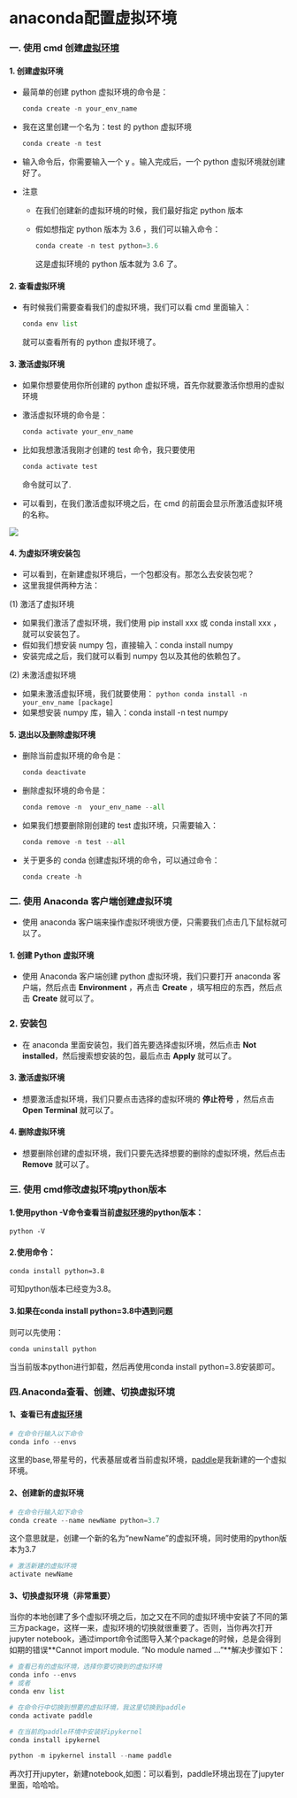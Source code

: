 # anaconda配置虚拟环境

### 一. 使用 cmd 创建[虚拟环境](https://so.csdn.net/so/search?q=虚拟环境&spm=1001.2101.3001.7020)

#### 1. 创建虚拟环境

- 最简单的创建 python 虚拟环境的命令是：

  ```python
  conda create -n your_env_name  
  ```

- 我在这里创建一个名为：test 的 python 虚拟环境

  ```python
  conda create -n test   
  ```

- 输入命令后，你需要输入一个 y 。输入完成后，一个 python 虚拟环境就创建好了。

- 注意

  - 在我们创建新的虚拟环境的时候，我们最好指定 python 版本

  - 假如想指定 python 版本为 3.6 ，我们可以输入命令：

    ```python
    conda create -n test python=3.6
    ```

    这是虚拟环境的 python 版本就为 3.6 了。

#### 2. 查看虚拟环境

- 有时候我们需要查看我们的虚拟环境，我们可以看 cmd 里面输入：

  ```python
  conda env list
  ```

  就可以查看所有的 python 虚拟环境了。

#### 3. 激活虚拟环境

- 如果你想要使用你所创建的 python 虚拟环境，首先你就要激活你想用的虚拟环境

- 激活虚拟环境的命令是：

  ```python
  conda activate your_env_name
  ```

  

- 比如我想激活我刚才创建的 test 命令，我只要使用

  ```python
  conda activate test
  ```

  命令就可以了.

- 可以看到，在我们激活虚拟环境之后，在 cmd 的前面会显示所激活虚拟环境的名称。

![](C:\Users\sharon\Desktop\20200402195214511.png)

#### 4. 为虚拟环境安装包

- 可以看到，在新建虚拟环境后，一个包都没有。那怎么去安装包呢？
- 这里我提供两种方法：

(1) 激活了虚拟环境

- 如果我们激活了虚拟环境，我们使用 pip install xxx 或 conda install xxx ，就可以安装包了。
- 假如我们想安装 numpy 包，直接输入：conda install numpy
- 安装完成之后，我们就可以看到 numpy 包以及其他的依赖包了。

(2) 未激活虚拟环境

- 如果未激活虚拟环境，我们就要使用：
  `python conda install -n your_env_name [package]`
- 如果想安装 numpy 库，输入：conda install -n test numpy

#### 5. 退出以及删除虚拟环境

- 删除当前虚拟环境的命令是：

  ```python
  conda deactivate
  ```

- 删除虚拟环境的命令是：

  ```python
  conda remove -n  your_env_name --all
  ```

- 如果我们想要删除刚创建的 test 虚拟环境，只需要输入：

  ```python
  conda remove -n test --all
  ```

- 关于更多的 conda 创建虚拟环境的命令，可以通过命令：

  ```python
  conda create -h
  ```

### 二. 使用 Anaconda 客户端创建虚拟环境

- 使用 anaconda 客户端来操作虚拟环境很方便，只需要我们点击几下鼠标就可以了。

#### 1. 创建 Python 虚拟环境

- 使用 Anaconda 客户端创建 python 虚拟环境，我们只要打开 anaconda 客户端，然后点击 **Environment** ，再点击 **Create** ，填写相应的东西，然后点击 **Create** 就可以了。

### 2. 安装包

- 在 anaconda 里面安装包，我们首先要选择虚拟环境，然后点击 **Not installed**，然后搜索想安装的包，最后点击 **Apply** 就可以了。

#### 3. 激活虚拟环境

- 想要激活虚拟环境，我们只要点击选择的虚拟环境的 **停止符号** ，然后点击 **Open Terminal** 就可以了。

#### 4. 删除虚拟环境

- 想要删除创建的虚拟环境，我们只要先选择想要的删除的虚拟环境，然后点击 **Remove** 就可以了。

### 三. 使用 cmd修改虚拟环境python版本

#### 1.使用python -V命令查看当前[虚拟环境](https://so.csdn.net/so/search?q=虚拟环境&spm=1001.2101.3001.7020)的python版本：

```undefined
python -V
```

#### 2.使用命令：

```
conda install python=3.8
```

可知python版本已经变为3.8。

#### 3.如果在conda install python=3.8中遇到问题

 则可以先使用：

```
conda uninstall python
```

 当当前版本python进行卸载，然后再使用conda install python=3.8安装即可。

### 四.Anaconda查看、创建、切换虚拟环境

#### 1、查看已有[虚拟环境](https://so.csdn.net/so/search?q=虚拟环境&spm=1001.2101.3001.7020)

```python
# 在命令行输入以下命令
conda info --envs
```

这里的base,带星号的，代表基层或者当前虚拟环境，[paddle](https://so.csdn.net/so/search?q=paddle&spm=1001.2101.3001.7020)是我新建的一个虚拟环境。

#### 2、创建新的虚拟环境

```python
# 在命令行输入如下命令
conda create --name newName python=3.7
```

这个意思就是，创建一个新的名为“newName”的虚拟环境，同时使用的python版本为3.7

```python
# 激活新建的虚拟环境
activate newName
```

#### 3、切换虚拟环境（非常重要）

当你的本地创建了多个虚拟环境之后，加之又在不同的虚拟环境中安装了不同的第三方package，这样一来，虚拟环境的切换就很重要了。否则，当你再次打开jupyter notebook，通过import命令试图导入某个package的时候，总是会得到如期的错误**Cannot import module. “No module named …”**解决步骤如下：

```python
# 查看已有的虚拟环境，选择你要切换到的虚拟环境
conda info --envs
# 或者
conda env list
```

```python
# 在命令行中切换到想要的虚拟环境，我这里切换到paddle
conda activate paddle
```

```python
# 在当前的paddle环境中安装好ipykernel
conda install ipykernel
```

```python
python -m ipykernel install --name paddle
```

再次打开jupyter，新建notebook,如图：可以看到，paddle环境出现在了jupyter里面，哈哈哈。